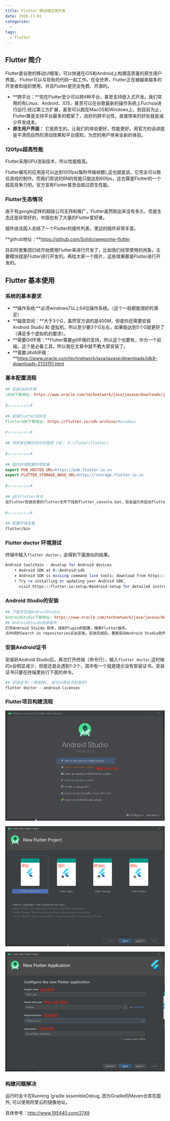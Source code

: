 ```yaml
---
title: Flutter 移动端应用开发
date: 2020-11-01
categories:
  - 
tags: 
  - flutter
---
```

## Flutter 简介

Flutter是谷歌的移动UI框架，可以快速在iOS和Android上构建高质量的原生用户界面。 Flutter可以与现有的代码一起工作。在全世界，Flutter正在被越来越多的开发者和组织使用，并且Flutter是完全免费、开源的。

- **跨平台：**现在Flutter至少可以跨4种平台，甚至支持嵌入式开发。我们常用的有Linux、Android、IOS，甚至可以在谷歌最新的操作系统上Fuchsia进行运行,经过第三方扩展，甚至可以跑在MacOS和Windows上，到目前为止，Flutter算是支持平台最多的框架了，良好的跨平台性，直接带来的好处就是减少开发成本。
- **原生用户界面：** 它是原生的，让我们的体验更好，性能更好。用官方的话讲就是平滑而自然的滑动效果和平台感知，为您的用户带来全新的体验。

### 120fps超高性能

Flutter采用GPU渲染技术，所以性能极高。

Flutter编写的应用是可以达到120fps(每秒传输帧数),这也就是说，它完全可以胜任游戏的制作。而我们常说的RN的性能只能达到60fps，这也算是Flutter的一个超高竞争力吧。官方宣称Flutter甚至会超过原生性能。

### Flutter生态情况

由于有google这样的超级公司支持和推广，Flutter虽然刚出来没有多久，但是生态还是非常好的，中国也有了大量的Flutter爱好者。

插件由法国人总结了一个Flutter的插件列表，里边的插件非常丰富。

**github地址：**https://github.com/Solido/awesome-flutter

目前阿里集团已经开始使用Flutter来进行开发了，比如我们经常使用的闲鱼，主要模块就是Flutter进行开发的。再给大家一个图片，这些效果都是Flutter进行开发的。

## Flutter 基本使用

### 系统的基本要求

- **操作系统:**必须windows7以上64位操作系统。（这个一般都能很好的满足）
- **磁盘空间：**大于3个G，虽然官方说的是400M，但是你还需要安装Android Studio 和 虚拟机，所以至少要3个G左右，如果能达到5个G就更好了（满足多个虚拟机的要求）。
- **需要Git环境：**Flutter需要git环境的支持，所以这个也要有，作为一个前端，这个是必备工具，所以我在文章中就不教大家安装了。
- **需要JAVA环境：**https://www.oracle.com/technetwork/java/javase/downloads/jdk8-downloads-2133151.html

### 基本配置流程

~~~makefile
## 安装JAVA环境
JAVA下载地址: https://www.oracle.com/technetwork/java/javase/downloads/jdk8-downloads-2133151.html

#↓↓↓↓↓↓↓↓↓↓#

## 安装FlutterSDK包
FlutterSDK下载地址: https://flutter.io/sdk-archive/#windows

#↓↓↓↓↓↓↓↓↓↓#

## 将安装包解压到对应路径 (如： E:\fluter\flutter)

#↓↓↓↓↓↓↓↓↓↓#

## 国内环境配置环境变量
export PUB_HOSTED_URL=https://pub.flutter-io.cn
export FLUTTER_STORAGE_BASE_URL=https://storage.flutter-io.cn

#↓↓↓↓↓↓↓↓↓↓#

## 运行flutter命令
在Flutter安装目录的flutter文件下找到flutter_console.bat，双击运行并启动flutter命令行。

#↓↓↓↓↓↓↓↓↓↓#

## 配置环境变量
flutter/bin
~~~

### Flutter doctor 环境测试

终端中输入`flutter doctor`，会得到下面类似的结果。

~~~mathematica
Android toolchain - develop for Android devices
    • Android SDK at D:\Android\sdk
    ✗ Android SDK is missing command line tools; download from https://goo.gl/XxQghQ
    • Try re-installing or updating your Android SDK,
      visit https://flutter.io/setup/#android-setup for detailed instructions.
~~~

### Android Studio的安装

~~~makefile
## 下载并安装AndroidStudio
AndroidStudio下载地址: https://www.oracle.com/technetwork/java/javase/downloads/jdk8-downloads-2133151.html
## AndroidStuido安装插件
打开Android Stuido 软件，找到Plugin的配置，搜索Flutter插件。
点中间的Search in repositories点击安装。安装完成后，重新启动Android Studio软件。
~~~

### 安装Android证书

安装好Android Studio后，再次打开终端（命令行），输入`flutter doctor`,这时候的x会明显减少，但是还是会遇到1-2个，其中有一个就是提示没有安装证书。安装证书只要在终端里执行下面的命令。

~~~makefile
## 安装证书(一律选择Y, 就可以把证书安装好)
flutter doctor --android-licenses
~~~

### Flutter项目构建流程

![](img/Flutter/1596464896.jpg)

![](img/Flutter/1596465087.jpg)

![](img/Flutter/1596465205.jpg)

### 构建问题解决

运行时会卡在Running ‘gradle assembleDebug, 因为Gradle的Maven仓库在国外, 可以使用阿里云的镜像地址。

具体参考：http://www.195440.com/2749



